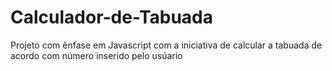 # Calculador-de-Tabuada
Projeto com ênfase em Javascript com a iniciativa de calcular a tabuada de acordo com número inserido pelo usúario
